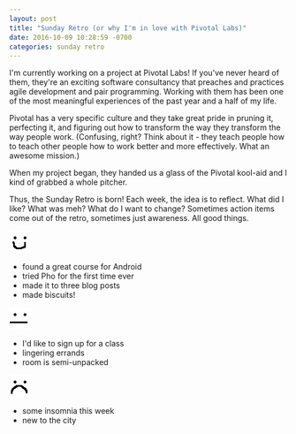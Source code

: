 ```yaml
---
layout: post
title: "Sunday Retro (or why I'm in love with Pivotal Labs)"
date: 2016-10-09 10:28:59 -0700
categories: sunday retro
---
```


I'm currently working on a project at Pivotal Labs!
If you've never heard of them, they're an exciting
software consultancy that preaches and practices agile
development and pair programming. Working with them has
been one of the most meaningful experiences of the past
year and a half of my life.

Pivotal has a very specific culture and they take great
pride in pruning it, perfecting it, and figuring out how
to transform the way they transform the way people work.
(Confusing, right? Think about it - they teach people how
to teach other people how to work better and more effectively.
What an awesome mission.)

When my project began, they handed us a glass of the Pivotal kool-aid
and I kind of grabbed a whole pitcher.

Thus, the Sunday Retro is born! Each week, the idea is to reflect.
What did I like? What was meh? What do I want to change? Sometimes
action items come out of the retro, sometimes just awareness. All good things.

<img src="/img/smile.png?raw=true">

* found a great course for Android
* tried Pho for the first time ever
* made it to three blog posts
* made biscuits!

<img src="/img/neutral.png?raw=true">

* I'd like to sign up for a class
* lingering errands
* room is semi-unpacked

<img src="/img/sad.png?raw=true">

* some insomnia this week
* new to the city

